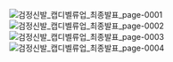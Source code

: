 ![검정신발_캡디벨류업_최종발표_page-0001](https://github.com/user-attachments/assets/9326f0b5-770d-4aab-8439-875930042134)
![검정신발_캡디벨류업_최종발표_page-0002](https://github.com/user-attachments/assets/70ea92f3-d0df-4479-b98a-3accca23b107)
![검정신발_캡디벨류업_최종발표_page-0003](https://github.com/user-attachments/assets/113476fc-7087-4054-9e4b-759c667613dc)
![검정신발_캡디벨류업_최종발표_page-0004](https://github.com/user-attachments/assets/8d3ad592-2ce4-45c2-94cd-555e4409dcd0)
